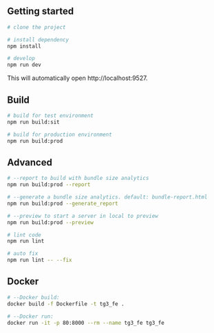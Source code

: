 ## Getting started

```bash
# clone the project

# install dependency
npm install

# develop
npm run dev
```

This will automatically open http://localhost:9527.

## Build

```bash
# build for test environment
npm run build:sit

# build for production environment
npm run build:prod
```

## Advanced

```bash
# --report to build with bundle size analytics
npm run build:prod --report

# --generate a bundle size analytics. default: bundle-report.html
npm run build:prod --generate_report

# --preview to start a server in local to preview
npm run build:prod --preview

# lint code
npm run lint

# auto fix
npm run lint -- --fix
```

## Docker

```bash
# --Docker build:
docker build -f Dockerfile -t tg3_fe .

# --Docker run:
docker run -it -p 80:8000 --rm --name tg3_fe tg3_fe
